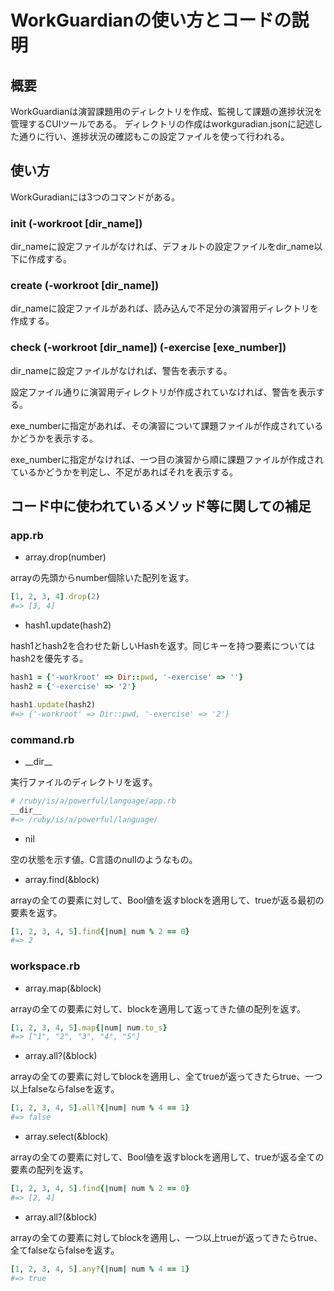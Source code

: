 # WorkGuardianの使い方とコードの説明

## 概要

WorkGuardianは演習課題用のディレクトリを作成、監視して課題の進捗状況を管理するCUIツールである。
ディレクトリの作成はworkguradian.jsonに記述した通りに行い、進捗状況の確認もこの設定ファイルを使って行われる。

## 使い方

WorkGuradianには3つのコマンドがある。

### init (-workroot [dir_name])

dir_nameに設定ファイルがなければ、デフォルトの設定ファイルをdir_name以下に作成する。

### create (-workroot [dir_name])

dir_nameに設定ファイルがあれば、読み込んで不足分の演習用ディレクトリを作成する。

### check (-workroot [dir_name]) (-exercise [exe_number])

dir_nameに設定ファイルがなければ、警告を表示する。

設定ファイル通りに演習用ディレクトリが作成されていなければ、警告を表示する。

exe_numberに指定があれば、その演習について課題ファイルが作成されているかどうかを表示する。

exe_numberに指定がなければ、一つ目の演習から順に課題ファイルが作成されているかどうかを判定し、不足があればそれを表示する。

## コード中に使われているメソッド等に関しての補足

### app.rb

- array.drop(number)

arrayの先頭からnumber個除いた配列を返す。

```ruby
[1, 2, 3, 4].drop(2)
#=> [3, 4]
```

- hash1.update(hash2)

hash1とhash2を合わせた新しいHashを返す。同じキーを持つ要素についてはhash2を優先する。

```ruby
hash1 = {'-workroot' => Dir::pwd, '-exercise' => ''}
hash2 = {'-exercise' => '2'}

hash1.update(hash2)
#=> {'-workroot' => Dir::pwd, '-exercise' => '2'}
```

### command.rb

- \_\_dir\_\_

実行ファイルのディレクトリを返す。

```ruby
# /ruby/is/a/powerful/language/app.rb
__dir__
#=> /ruby/is/a/powerful/language/
```

- nil

空の状態を示す値。C言語のnullのようなもの。

- array.find(&block)

arrayの全ての要素に対して、Bool値を返すblockを適用して、trueが返る最初の要素を返す。

```ruby
[1, 2, 3, 4, 5].find{|num| num % 2 == 0}
#=> 2
```

### workspace.rb

- array.map(&block)

arrayの全ての要素に対して、blockを適用して返ってきた値の配列を返す。

```ruby
[1, 2, 3, 4, 5].map{|num| num.to_s}
#=> ["1", "2", "3", "4", "5"]
```

- array.all?(&block)

arrayの全ての要素に対してblockを適用し、全てtrueが返ってきたらtrue、一つ以上falseならfalseを返す。

```ruby
[1, 2, 3, 4, 5].all?{|num| num % 4 == 1}
#=> false
```

- array.select(&block)

arrayの全ての要素に対して、Bool値を返すblockを適用して、trueが返る全ての要素の配列を返す。

```ruby
[1, 2, 3, 4, 5].find{|num| num % 2 == 0}
#=> [2, 4]
```

- array.all?(&block)

arrayの全ての要素に対してblockを適用し、一つ以上trueが返ってきたらtrue、全てfalseならfalseを返す。

```ruby
[1, 2, 3, 4, 5].any?{|num| num % 4 == 1}
#=> true
```